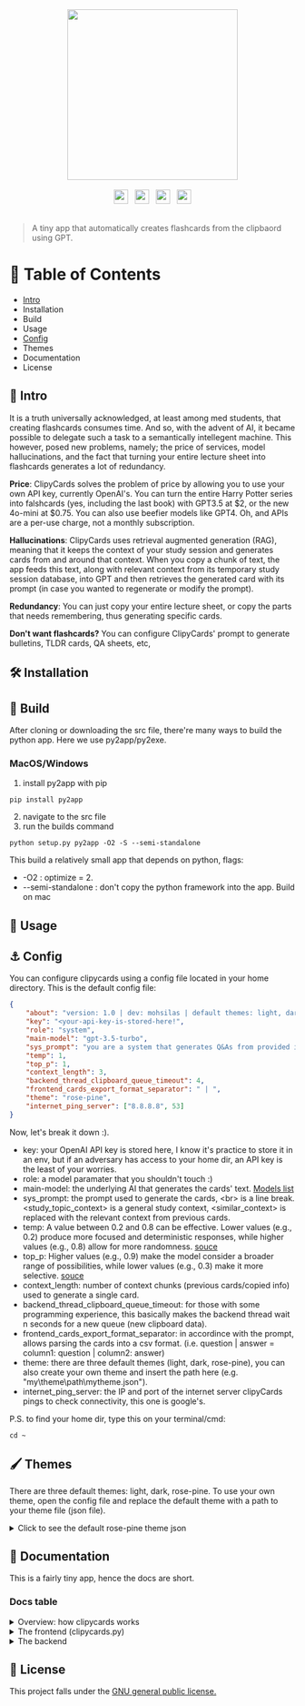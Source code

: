 
<div align="center">
  <img src="https://github.com/user-attachments/assets/eed501b7-9b49-42a7-8e55-707df713c63e" width="300" />
</div>
<br>
<div align="center">
  <img/ src="https://github.com/user-attachments/assets/480ddebe-2404-4a67-abe6-e3768e8224ee" height="25">&nbsp;&nbsp;
  <img/ src="https://github.com/user-attachments/assets/69c67088-dcaf-4074-aa70-8fc42cb5f018" height="25">&nbsp;&nbsp;
  <img/ src="https://github.com/user-attachments/assets/beef504c-1753-47f2-93b6-a266ab265090" height="25">&nbsp;&nbsp;
  <img/ src="https://github.com/user-attachments/assets/80d8a92d-04bb-4829-9073-85232107e4a3" height="25">
</div>
<br>


> A tiny app that automatically creates flashcards from the clipbaord using GPT.

# 📖 Table of Contents
* [Intro](#-intro)
* Installation
* Build
* Usage
* [Config](#-config)
* Themes
* Documentation
* License
## 📑 Intro
It is a truth universally acknowledged, at least among med students, that creating flashcards consumes time. And so, with the advent of AI, it became possible to delegate such a task to a semantically intellegent machine. This however, posed new problems, namely; the price of services, model hallucinations, and the fact that turning your entire lecture sheet into flashcards generates a lot of redundancy.

**Price**: ClipyCards solves the problem of price by allowing you to use your own API key, currently OpenAI's. You can turn the entire Harry Potter series into falshcards (yes, including the last book) with GPT3.5 at $2, or the new 4o-mini at $0.75. You can also use beefier models like GPT4. Oh, and APIs are a per-use charge, not a monthly subscription.

**Hallucinations**: ClipyCards uses retrieval augmented generation (RAG), meaning that it keeps the context of your study session and generates cards from and around that context. When you copy a chunk of text, the app feeds this text, along with relevant context from its temporary study session database, into GPT and then retrieves the generated card with its prompt (in case you wanted to regenerate or modify the prompt).

**Redundancy**: You can just copy your entire lecture sheet, or copy the parts that needs remembering, thus generating specific cards.

**Don't want flashcards?** You can configure ClipyCards' prompt to generate bulletins, TLDR cards, QA sheets, etc,

## 🛠️ Installation

## 🧱 Build
After cloning or downloading the src file, there're many ways to build the python app. Here we use py2app/py2exe.
### MacOS/Windows
1. install py2app with pip
```
pip install py2app
```
2. navigate to the src file
3. run the builds command
```
python setup.py py2app -O2 -S --semi-standalone
```
This build a relatively small app that depends on python, flags:
  * -O2 : optimize = 2.
  * --semi-standalone : don't copy the python framework into the app.
Build on mac

## 🎠 Usage

## ⚓ Config
You can configure clipycards using a config file located in your home directory. This is the default config file:
  
```json
{
    "about": "version: 1.0 | dev: mohsilas | default themes: light, dark, rose-pine | need help with this config, or creating themes? visit clipycards.com",
    "key": "<your-api-key-is-stored-here!",
    "role": "system",
    "main-model": "gpt-3.5-turbo",
    "sys_prompt": "you are a system that generates Q&As from provided info. Here is a general idea about the info you will be provided:<br><study_topic_context><br>Here're some pervious interactions to improve your responses:<br><similar_context><br>keeping with the previous context, turn the following info into a Q&A in the exact format of \"question? | answer\". If multiple Q&As were generated, separate them by an empty line.",
    "temp": 1,
    "top_p": 1,
    "context_length": 3,
    "backend_thread_clipboard_queue_timeout": 4,
    "frontend_cards_export_format_separator": " | ",
    "theme": "rose-pine",
    "internet_ping_server": ["8.8.8.8", 53]
}
```
Now, let's break it down :).

* key: your OpenAI API key is stored here, I know it's practice to store it in an env, but if an adversary has access to your home dir, an API key is the least of your worries.
* role: a model paramater that you shouldn't touch :)
* main-model: the underlying AI that generates the cards' text. [Models list](https://platform.openai.com/docs/models)
* sys_prompt: the prompt used to generate the cards, \<br> is a line break.  <study_topic_context> is a general study context,  <similar_context> is replaced with the relevant context from previous cards.
* temp: A value between 0.2 and 0.8 can be effective. Lower values (e.g., 0.2) produce more focused and deterministic responses, while higher values (e.g., 0.8) allow for more randomness. [souce](https://medium.com/nerd-for-tech/model-parameters-in-openai-api-161a5b1f8129)
* top_p: Higher values (e.g., 0.9) make the model consider a broader range of possibilities, while lower values (e.g., 0.3) make it more selective. [souce](https://medium.com/nerd-for-tech/model-parameters-in-openai-api-161a5b1f8129)
*  context_length: number of context chunks (previous cards/copied info) used to generate a single card.
*  backend_thread_clipboard_queue_timeout: for those with some programming experience, this basically makes the backend thread wait n seconds for a new queue (new clipboard data).
*  frontend_cards_export_format_separator: in accordince with the prompt, allows parsing the cards into a csv format. (i.e. question | answer = column1: question | column2: answer)
*  theme: there are three default themes (light, dark, rose-pine), you can also create your own theme and insert the path here (e.g. "my\theme\path\mytheme.json").
*  internet_ping_server: the IP and port of the internet server clipyCards pings to check connectivity, this one is google's.

P.S. to find your home dir, type this on your terminal/cmd:
```
cd ~
```
## 🖌️ Themes
There are three default themes: light, dark, rose-pine.
To use your own theme, open the config file and replace the default theme with a path to your theme file (json file).

<details>
<summary>Click to see the default rose-pine theme json</summary>
  
```json
{
        "sys-mode": "dark",
        "main-fg-color": "#191723",

        "subwn-txt-color": "#E0DEF2",
        "subwn-fg-color": "#191723",
        "subwn-btn-color": "#BFA8E3",
        "subwn-cancel-btn-color": "#BFA8E3",
        "subwn-btn-txt-color": "#440000",
        "subwn-btns-hover-color": "#E0DEF2",
        "subwn-tarea-fg": "#191723",

        "title-font": ["Times", 22],
        "title-text-color": "white",
        "title-fg-color": "#191723",
        "title-corner-radius": 0,

        "mframe-fg-color": "#191723",
        "mframe-corner-radius": 0,
        "mframe-border-width": 0,
        "mframe-border-color": "white",
        "mframe-scrlbar-fg-color": "#191723",
        "mframe-scrlbar-hover-color": "#E0DEF2",
        "mframe-scrlbar-btn-color": "#191723",

        "cards-alt-colors": ["#252337", "#191723"],
        "cards-corner-radius": 20,
        "cards-font": ["Helvetica", 15],
        "cards-txt-pady": 5,
        "cards-txt-padx": 5,
        "cards-txt-color": "#E0DEF2",
        "card-btns-txt-color": "#E0DEF2",
        "card-btns-hover-color": "#BFA8E3",
        "card-btn-opts-icon": "⚙︎",
        "cards-btn-icon-font": ["Helvetica", 20],

        "footer-fg-color": "#191723",
        "footer-corner-radius": 0,
        "footer-border-width": 0,
        "footer-border-color": "white",

        "btn-export-txt-color": "#440000",
        "btn-export-fg-color": "#BFA8E3",
        "btn-export-hover-color": "#E0DEF2",
        "btn-export-corner-radius": 5,
        "btn-export-border-width": 1,
        "btn-export-border-color": "#BFA8E3",

        "btn-pause-txt-color": "#440000",
        "btn-pause-fg-color": "#BFA8E3",
        "btn-pause-hover-color": "#E0DEF2",
        "btn-pause-corner-radius": 5,
        "btn-pause-border-width": 1,
        "btn-pause-border-color": "#BFA8E3",

        "btn-ncontext-txt-color": "#440000",
        "btn-ncontext-fg-color": "#BFA8E3",
        "btn-ncontext-hover-color": "#E0DEF2",
        "btn-ncontext-corner-radius": 5,
        "btn-ncontext-border-width": 0,
        "btn-ncontext-border-color": "#BFA8E3",

        "optsmenu-fg-color": "#BFA8E3",
        "optsmenu-text-color": "#440000",
        "optsmenu-btn-color": "#BFA8E3",
        "optsmenu-btn-hover-color": "#E0DEF2",
        "optsmenu-btn-padding-color": "#BFA8E3",
        "optsmenu-corner-radius": 5,
        "optsmenu-border-width": 1,
        "optsmenu-border-color": "#BFA8E3",

        "wait-animation": ["⠁", "⠂", "⠄", "⡀", "⡈", "⡐", "⡠", "⣀", "⣁", "⣂", "⣄", "⣌", "⣔", "⣤", "⣥", "⣦", "⣮", "⣶", "⣷", "⣿", "⡿", "⠿", "⢟", "⠟", "⡛", "⠛", "⠫", "⢋", "⠋", "⠍", "⡉", "⠉", "⠑", "⠡", "⢁"]
        }
```
</details>

## 📘 Documentation
This is a fairly tiny app, hence the docs are short.
### Docs table
<details>
<summary>Overview: how clipycards works</summary>
  
The following psudocode represent the general structure of the app.
```python
frontend_clipboard_listener():
  if new_clipboard_data != old_clipboard_data:
    clipboard_queue.push(new_clipboard_data)
    old_clipboard_data = new_clipboard_data
    frontend_clipboard_listener() # I don't actualy use raw recursion, but the concept is the same.

frontend_new_card_generated_listener():
  if new_card_generated_queue.has_data():
    gui.update.add_new_card(text=new_card_generated_queue.text)
    frontend_new_card_generated_listener()

backend_start_api_caller_theard():
  while(thread_is_active.is_set()):
    if clipboard_queue.has_data():
      new_card_generated_queue.push(api.response(request=prompt+queue.get_data()))

main():
  frontend_clipboard_listener()
  frontend_newcards_from_api_listener()
  thread = backend_start_api_caller_theard()
  thread.start()
```
</details>

<details>
<summary>The frontend (clipycards.py) </summary>

I used [Customtkinter](https://customtkinter.tomschimansky.com/) for the GUI (which wasn't a great idea btw), and tkinter for the popup menu element. The theme (GUI color palatte) is either loaded from the a dictionary in the theme.py module, or from a .json file.

The frontend is the main module, and when it's executed, it runs a bunch of checks before starting the main window. If any of them failed, it exits(), popping an error msg and leaving some info in a log file.
The checks are:
* is the config file loaded and validated?
* did the GUI initiate successfuly?
* is there an internet connection?
* does the api key work?
* did the user provide a study context?

There're three classes in the frontend:
* BridgeSharedHandles: holds the queues, vars, and thread events to allow communication with the backend (as pointed in the overview).
* GuiAppMain: ctk class for the main window.
* LargeTextInputDialog: ctk class for secondary windows.

</details>

<details>
<summary>The backend </summary>
  
The backend uses backend_api_response_get(str)->str to get response from OpenAI's API, or other APIs in the future, as such it is called two functions:
* backend_card_generate_from_data(str) -> str # this generates the cards according to the sys_prompt
* backend_study_context_title_generate(str) -> str # this takes in the study context and provides a title

With every API call, the functions responsible for keeping the context are also called (because LLMs don't have memory, so you'd have to feed them context with every API call). These context-keeping funcions use methods from (FAISS library](https://faiss.ai/) and the [OpenAI's text embedding model](https://openai.com/index/introducing-text-and-code-embeddings/).
* backend_embedding_generate(str) -> embd # embd is a 1x256 np array of 32floats, not a real datatype btw. This one calls the embedding model.
* backend_embedding_index_db_add(str) # calls backend_embedding_generate() to generate embedding and store it in a FIASS database, and appends the str to embedding_text_db (simple list).
* back_endembedding_index_db_search_similar(embd) -> list # searches the FAISS database for similar embeddings are outputs a list of their indexes (corrosponds to the indexes of the strings in embedding_text_db).

</details>

## 🎫 License
This project falls under the [GNU general public license.](https://github.com/mohsilas/clipycards/blob/main/LICENSE)

